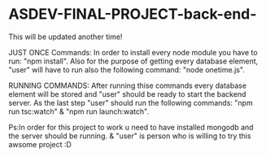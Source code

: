 # ASDEV-FINAL-PROJECT-back-end-

This will be updated another time!

JUST ONCE Commands:
In order to install every node module you have to run:
 "npm install".
Also for the purpose of getting every database element, "user" will have to run also the following command:
"node onetime.js".


RUNNING COMMANDS:
After running thise commands every database element will be stored and "user" should be ready to start the backend server.
As the last step "user" should run the following commands:
"npm run tsc:watch" & "npm run launch:watch".


Ps:In order for this project to work u need to have installed mongodb and the server should be running. & "user" is person who is willing to try this awsome project :D
